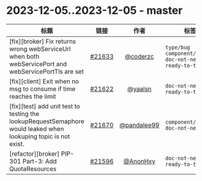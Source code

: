 # 2023-12-05..2023-12-05 - master
| 标题 | 链接 | 作者 | 标签 |
| - | :--: | :--: | - |
| [fix][broker] Fix returns wrong webServiceUrl when both webServicePort and webServicePortTls are set | [#21633](https://github.com/apache/pulsar/pull/21633) | [@coderzc](https://github.com/coderzc) | `type/bug` `component/broker` `doc-not-needed` `ready-to-test`  | 
| [fix][client] Exit when no msg to consume if time reaches the limit | [#21622](https://github.com/apache/pulsar/pull/21622) | [@yaalsn](https://github.com/yaalsn) | `doc-not-needed` `ready-to-test`  | 
| [fix][test] add unit test to testing the lookupRequestSemaphore would leaked when lookuping topic is not exist. | [#21670](https://github.com/apache/pulsar/pull/21670) | [@pandalee99](https://github.com/pandalee99) | `component/test` `doc-not-needed`  | 
| [refactor][broker] PIP-301 Part-3: Add QuotaResources | [#21596](https://github.com/apache/pulsar/pull/21596) | [@AnonHxy](https://github.com/AnonHxy) | `doc-not-needed` `ready-to-test`  | 
